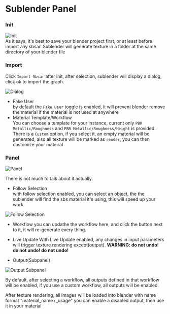 # Sublender Panel

### Init
![Init](https://i.imgur.com/gCztcZa.jpg) \
As it says, it's best to save your blender project first, or at least
before import any sbsar. Sublender will generate texture in a folder at 
the same directory of your blender file

### Import
Click `Import Sbsar` after init, after selection, sublender will display 
a dialog, click ok to import the graph.

![Dialog](https://i.imgur.com/MK072Tz.jpg)
* Fake User \
by default the `Fake User` toggle is enabled, it will prevent blender
remove the material if the material is not used at anywhere
* Material Template/Workflow \
You can choose a template for your instance, current only `PBR Metallic/Roughness` and `PBR Metallic/Roughness/Height` is provided. There is a `Custom` option, if you select it, an empty material will be generated, also all texture will be marked as `render`, you can then customize your material

### Panel

![Panel](https://i.imgur.com/WWpyxI4.jpg)

There is not much to talk about it actually. 
* Follow Selection \
with follow selection enabled, you can select an object, the the sublender will 
find the sbs material it's using, this will speed up your work.

![Follow Selection](https://i.imgur.com/g52hTRZ.gifv)

* Workflow
you can updathe the workflow here, and click the button next to it, it will re-generate
every thing.

* Live Update
With Live Update enabled, any changes in input parameters will trigger texture rendering except(output). **WARNING: do not undo! do not undo! do not undo!**

* Output(Subpanel)

![ Output Subpanel](https://i.imgur.com/kUA93RQ.jpg)

By default, after selecting a workflow, all outputs defined in that workflow will be enabled,
if you use a custom workflow, all outputs will be enabled.

After texture rendering, all images will be loaded into blender with name format "material_name+_usage"
you can enable a disabled output, then use it in your material